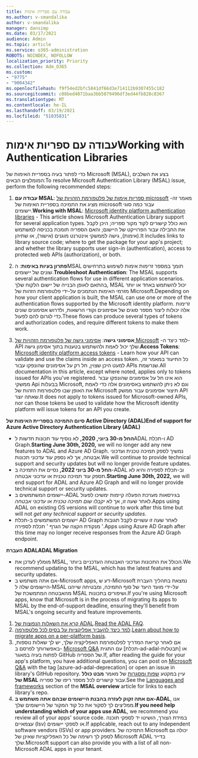 ```yaml
---
title: עבודה עם ספריות אימות
ms.author: v-smandalika
author: v-smandalika
manager: dansimp
ms.date: 03/17/2021
audience: Admin
ms.topic: article
ms.service: o365-administration
ROBOTS: NOINDEX, NOFOLLOW
localization_priority: Priority
ms.collection: Adm_O365
ms.custom:
- "9775"
- "9004342"
ms.openlocfilehash: f9f54ed2bfc5841df66d3e714112b9307455c182
ms.sourcegitcommit: c08bed4071baa3bb5879496df3ed44fb828c8367
ms.translationtype: MT
ms.contentlocale: he-IL
ms.lasthandoff: 03/19/2021
ms.locfileid: "51035831"
---
```

# <a name="working-with-authentication-libraries"></a><span data-ttu-id="36491-102">עבודה עם ספריות אימות</span><span class="sxs-lookup"><span data-stu-id="36491-102">Working with Authentication Libraries</span></span>

<span data-ttu-id="36491-103">כדי לפתור בעיה בספריית האימות של Microsoft (MSAL), בצע את השלבים המומלצים הבאים:</span><span class="sxs-lookup"><span data-stu-id="36491-103">To resolve Microsoft Authentication Library (MSAL) issue, perform the following recommended steps:</span></span>

1. <span data-ttu-id="36491-104">**עבודה עם MSAL**: [ספריות אימות של פלטפורמת הזהויות של microsoft](https://docs.microsoft.com/azure/active-directory/develop/reference-v2-libraries) -מאמר זה מציג את התמיכה בספריית האימות של microsoft עבור כמה סוגי יישומים.</span><span class="sxs-lookup"><span data-stu-id="36491-104">**Working with MSAL**: [Microsoft identity platform authentication libraries](https://docs.microsoft.com/azure/active-directory/develop/reference-v2-libraries) - This article shows Microsoft Authentication Library support for several application types.</span></span> <span data-ttu-id="36491-105">הוא כולל קישורים לקוד מקור ספריה; היכן לקבל את החבילה עבור הפרוייקט של היישום; והאם הספריה תומכת בכניסה למשתמש (אימות), גישה לממשקי אינטרנט מוגנים (אישור), או שתיהן.</span><span class="sxs-lookup"><span data-stu-id="36491-105">It includes links to library source code; where to get the package for your app's project; and whether the library supports user sign-in (authentication), access to protected web APIs (authorization), or both.</span></span>

2. <span data-ttu-id="36491-106">**פתרון בעיות באימות**: הMSAL תומך במספר זרימות אימות לשימוש בתרחישים שונים של יישומים.</span><span class="sxs-lookup"><span data-stu-id="36491-106">**Troubleshoot Authentication**: The MSAL supports several authentication flows for use in different application scenarios.</span></span> <span data-ttu-id="36491-107">בהתאם לאופן הבנייה של יישום הלקוח שלך, MSAL יכול להשתמש באחד או יותר מזרמי האימות הנתמכים על-ידי פלטפורמת הזהות של Microsoft.</span><span class="sxs-lookup"><span data-stu-id="36491-107">Depending on how your client application is built, the MSAL can use one or more of the authentication flows supported by the Microsoft identity platform.</span></span> <span data-ttu-id="36491-108">זרימות אלה יכולות ליצור מספר סוגים של אסימונים וקודי הרשאות, ולדרוש אסימונים שונים כדי לגרום להם לפעול.</span><span class="sxs-lookup"><span data-stu-id="36491-108">These flows can produce several types of tokens and authorization codes, and require different tokens to make them work.</span></span>

3. <span data-ttu-id="36491-109">**אסימוני גישה**: [אסימוני גישה של פלטפורמת הזהויות של Microsoft](https://docs.microsoft.com/azure/active-directory/develop/access-tokens) -למד כיצד ה-API שלך יכול לאמת ולהשתמש בטענות בתוך אסימון גישה.</span><span class="sxs-lookup"><span data-stu-id="36491-109">**Access Tokens**: [Microsoft identity platform access tokens](https://docs.microsoft.com/azure/active-directory/develop/access-tokens) - Learn how your API can validate and use the claims inside an access token.</span></span> <span data-ttu-id="36491-110">כל התיעוד במאמר זה, למעט היכן שצוין, חל רק על אסימונים שהונפקו עבור APIs שנרשמת.</span><span class="sxs-lookup"><span data-stu-id="36491-110">All documentation in this article, except where noted, applies only to tokens issued for APIs you've registered.</span></span> <span data-ttu-id="36491-111">הוא אינו חל על אסימונים שהונפקו עבור ממשקי Api בבעלות Microsoft, וגם לא ניתן להשתמש באסימונים אלה כדי לאמת את האופן שבו פלטפורמת הזהות של Microsoft תיצור אסימונים עבור ממשק API שאתה יוצר.</span><span class="sxs-lookup"><span data-stu-id="36491-111">It does not apply to tokens issued for Microsoft-owned APIs, nor can those tokens be used to validate how the Microsoft identity platform will issue tokens for an API you create.</span></span>

<span data-ttu-id="36491-112">**סיום התמיכה בספריית האימות של Active Directory (ADAL)**</span><span class="sxs-lookup"><span data-stu-id="36491-112">**End of support for Azure Active Directory Authentication Library (ADAL)**</span></span>

- <span data-ttu-id="36491-113">**החל מ-30 ביוני, 2020,** לא נוסיף עוד תכונות חדשות לADAL ו-תכלת AD Graph.</span><span class="sxs-lookup"><span data-stu-id="36491-113">**Starting June 30th, 2020,** we will no longer add any new features to ADAL and Azure AD Graph.</span></span> <span data-ttu-id="36491-114">נמשיך לספק תמיכה טכנית ועדכוני אבטחה, אך לא נספק עוד עדכוני תכונות.</span><span class="sxs-lookup"><span data-stu-id="36491-114">We will continue to provide technical support and security updates but will no longer provide feature updates.</span></span>
- <span data-ttu-id="36491-115">**החל מ-30 ביוני 2022,** נסיים את התמיכה ב-ADAL וב-תכלת לספירה והיא לא תספק עוד תמיכה טכנית או עדכוני אבטחה.</span><span class="sxs-lookup"><span data-stu-id="36491-115">**Starting June 30th, 2022,** we will end support for ADAL and Azure AD Graph and will no longer provide technical support or security updates.</span></span>
- <span data-ttu-id="36491-116">יישומים המשתמשים ב-ADAL בגירסאות מערכת הפעלה קיימות ימשיכו לפעול לאחר שעה זו, אך לא *יקבלו שום תמיכה טכנית או עדכוני אבטחה*.</span><span class="sxs-lookup"><span data-stu-id="36491-116">Apps using ADAL on existing OS versions will continue to work after this time but will not *get any technical support or security updates*.</span></span>
- <span data-ttu-id="36491-117">יישומים המשתמשים ב-תכלת AD Graph לאחר שעה זו עשויים לקבל תגובות מנקודת הקצה של הגרף ' תכלת לספירה '.</span><span class="sxs-lookup"><span data-stu-id="36491-117">Apps using Azure AD Graph after this time may no longer receive responses from the Azure AD Graph endpoint.</span></span>

<span data-ttu-id="36491-118">**העברת ADAL**</span><span class="sxs-lookup"><span data-stu-id="36491-118">**ADAL Migration**</span></span>

- <span data-ttu-id="36491-119">מומלץ לעדכן את MSAL, הכולל את התכונות ועדכוני האבטחה העדכניים ביותר.</span><span class="sxs-lookup"><span data-stu-id="36491-119">We recommend updating to the MSAL, which has the latest features and security updates.</span></span>
- <span data-ttu-id="36491-120">אם אתה משתמש ב-Microsoft apps, דע ש-Microsoft נמצאת בתהליך העברת היישומים שלה ל-MSAL על-ידי מועד היעד של סוף התמיכה, ומבטיחה שייהנו מהאבטחה המתמשכת של MSAL ושיפורים בתכונות.</span><span class="sxs-lookup"><span data-stu-id="36491-120">If you're using Microsoft apps, know that Microsoft is in the process of migrating its apps to MSAL by the end-of-support deadline, ensuring they'll benefit from MSAL's ongoing security and feature improvements.</span></span>

1. <span data-ttu-id="36491-121">[קרא את השאלות הנפוצות של ADAL](https://docs.microsoft.com/azure/active-directory/develop/msal-migration#frequently-asked-questions-faq).</span><span class="sxs-lookup"><span data-stu-id="36491-121">[Read the ADAL FAQ](https://docs.microsoft.com/azure/active-directory/develop/msal-migration#frequently-asked-questions-faq).</span></span>
2. <span data-ttu-id="36491-122">[למד כיצד להעביר אפליקציות על בסיס לכל פלטפורמה](https://docs.microsoft.com/azure/active-directory/develop/msal-migration#migration-guidance).</span><span class="sxs-lookup"><span data-stu-id="36491-122">[Learn about how to migrate apps on a per-platform basis](https://docs.microsoft.com/azure/active-directory/develop/msal-migration#migration-guidance).</span></span>
3. <span data-ttu-id="36491-123">אם לאחר קריאת המדריך לפלטפורמת האפליקציה שלך, יש לך שאלות נוספות, באפשרותך לפרסם ב- [Microsoft Q&A](https://docs.microsoft.com/answers/topics/azure-ad-adal-deprecation.html) עם התגית [תכלת-ad-adal-תבטלות] או לפתוח בעיה במאגר GitHub של הספריה.</span><span class="sxs-lookup"><span data-stu-id="36491-123">If, after reading the guide for your app's platform, you have additional questions, you can post on [Microsoft Q&A](https://docs.microsoft.com/answers/topics/azure-ad-adal-deprecation.html) with the tag [azure-ad-adal-deprecation] or open an issue in library's GitHub repository.</span></span> <span data-ttu-id="36491-124">עיין במקטע [שפות ומסגרות](https://docs.microsoft.com/azure/active-directory/develop/msal-overview#languages-and-frameworks) של מאמר **מבט כולל של MSAL** עבור קישורים לכל מספר ריפו של ספריה.</span><span class="sxs-lookup"><span data-stu-id="36491-124">See the [Languages and frameworks](https://docs.microsoft.com/azure/active-directory/develop/msal-overview#languages-and-frameworks) section of the **MSAL overview** article for links to each library's repo.</span></span>
4. <span data-ttu-id="36491-125">**אם אתה זקוק לעזרה בהבנת היישומים שבהם אתה משתמש ב-ADAL**, אנו ממליצים לך לסקור את כל קוד המקור של היישומים שלך.</span><span class="sxs-lookup"><span data-stu-id="36491-125">**If you need help understanding which of your apps use ADAL**, we recommend you review all of your apps' source code.</span></span> <span data-ttu-id="36491-126">במידת הצורך, הושיטו יד לספקי תוכנה עצמאיים (Isv) או לספקי יישומים.</span><span class="sxs-lookup"><span data-stu-id="36491-126">If applicable, reach out to any Independent software vendors (ISVs) or app providers.</span></span> <span data-ttu-id="36491-127">התמיכה של Microsoft יכולה גם לספק לך רשימה של כל האפליקציות שאינן של Microsoft ADAL בדייר שלך.</span><span class="sxs-lookup"><span data-stu-id="36491-127">Microsoft support can also provide you with a list of all non-Microsoft ADAL apps in your tenant.</span></span>







